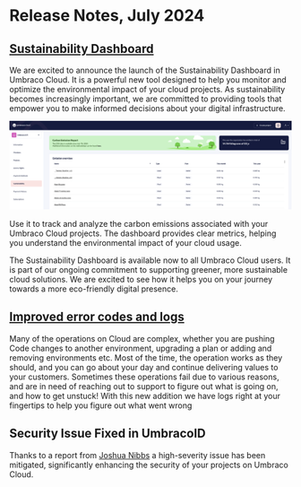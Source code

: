 # Release Notes, July 2024

## [Sustainability Dashboard](https://docs.umbraco.com/umbraco-cloud/getting-started/the-umbraco-cloud-portal/sustainability-dashboard)

We are excited to announce the launch of the Sustainability Dashboard in Umbraco Cloud. It is a powerful new tool designed to help you monitor and optimize the environmental impact of your cloud projects. As sustainability becomes increasingly important, we are committed to providing tools that empower you to make informed decisions about your digital infrastructure.

![Sustainability Dashboard](images/sustainability-dashboard.png)

Use it to track and analyze the carbon emissions associated with your Umbraco Cloud projects. The dashboard provides clear metrics, helping you understand the environmental impact of your cloud usage.

The Sustainability Dashboard is available now to all Umbraco Cloud users. It is part of our ongoing commitment to supporting greener, more sustainable cloud solutions. We are excited to see how it helps you on your journey towards a more eco-friendly digital presence.

## [Improved error codes and logs](https://docs.umbraco.com/umbraco-cloud/troubleshooting/cloud-errors)

Many of the operations on Cloud are complex, whether you are pushing Code changes to another environment, upgrading a plan or adding and removing environments etc. Most of the time, the operation works as they should, and you can go about your day and continue delivering values to your customers. Sometimes these operations fail due to various reasons, and are in need of reaching out to support to figure out what is going on, and how to get unstuck! With this new addition we have logs right at your fingertips to help you figure out what went wrong

## Security Issue Fixed in UmbracoID

Thanks to a report from [Joshua Nibbs](https://www.linkedin.com/in/joshua-nibbs/) a high-severity issue has been mitigated, significantly enhancing the security of your projects on Umbraco Cloud.
